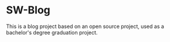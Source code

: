 # SW-Blog
This is a blog project based on an open source project, used as a bachelor's degree graduation project.
